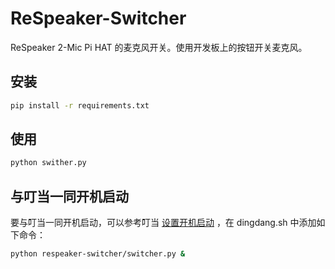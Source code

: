 # ReSpeaker-Switcher

ReSpeaker 2-Mic Pi HAT 的麦克风开关。使用开发板上的按钮开关麦克风。

## 安装

``` sh
pip install -r requirements.txt
```

## 使用

``` sh
python swither.py
```

## 与叮当一同开机启动

要与叮当一同开机启动，可以参考叮当 [设置开机启动](https://github.com/wzpan/dingdang-robot/wiki/configuration#设置开机启动) ，在 dingdang.sh 中添加如下命令：

``` sh
python respeaker-switcher/switcher.py &
``` 